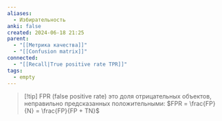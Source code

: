 ```yaml
---
aliases:
  - Избирательность
anki: false
created: 2024-06-18 21:25
parent:
  - "[[Метрика качества]]"
  - "[[Confusion matrix]]"
connected:
  - "[[Recall|True positive rate TPR]]"
tags:
  - empty
---
```


> [!tip] FPR (false positive rate)
это доля отрицательных объектов, неправильно предсказанных положительными: 
$FPR = \frac{FP}{N} = \frac{FP}{FP + TN}$
